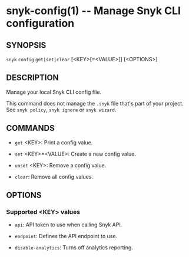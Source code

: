 # snyk-config(1) -- Manage Snyk CLI configuration

## SYNOPSIS

`snyk` `config` `get|set|clear` \[&lt;KEY&gt;\[=&lt;VALUE&gt;\]\] \[&lt;OPTIONS&gt;\]

## DESCRIPTION

Manage your local Snyk CLI config file.

This command does not manage the `.snyk` file that's part of your project. See `snyk policy`, `snyk ignore` or `snyk wizard`.

## COMMANDS

- `get` &lt;KEY&gt;:
  Print a config value.

- `set` &lt;KEY&gt;=&lt;VALUE&gt;:
  Create a new config value.

- `unset` &lt;KEY&gt;:
  Remove a config value.

- `clear`:
  Remove all config values.

## OPTIONS

### Supported &lt;KEY&gt; values

- `api`:
  API token to use when calling Snyk API.

- `endpoint`:
  Defines the API endpoint to use.

- `disable-analytics`:
  Turns off analytics reporting.
